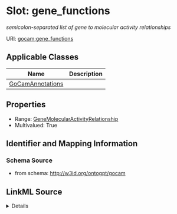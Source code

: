 # Slot: gene_functions
_semicolon-separated list of gene to molecular activity relationships_


URI: [gocam:gene_functions](http://w3id.org/ontogpt/gocam/gene_functions)



<!-- no inheritance hierarchy -->




## Applicable Classes

| Name | Description |
| --- | --- |
[GoCamAnnotations](GoCamAnnotations.md) | 






## Properties

* Range: [GeneMolecularActivityRelationship](GeneMolecularActivityRelationship.md)
* Multivalued: True








## Identifier and Mapping Information







### Schema Source


* from schema: http://w3id.org/ontogpt/gocam




## LinkML Source

<details>
```yaml
name: gene_functions
description: semicolon-separated list of gene to molecular activity relationships
from_schema: http://w3id.org/ontogpt/gocam
rank: 1000
multivalued: true
alias: gene_functions
domain_of:
- GoCamAnnotations
range: GeneMolecularActivityRelationship

```
</details>